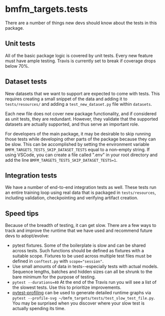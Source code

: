 # bmfm_targets.tests

There are a number of things new devs should know about the tests in this package.

## Unit tests

All of the basic package logic is covered by unit tests. Every new feature must have ample testing. Travis is currently set to break
if coverage drops below 70%.

## Dataset tests

New datasets that we want to support are expected to come with tests. This requires creating a small snippet of the data and adding it to
`tests/resources/` and adding a `test_new_dataset.py` file within `datasets`.

Each new file does not cover new package functionality, and if considered as unit tests, they are redundant. However, they validate that the supported
datasets are actually supported, and thus serve an important role.

For developers of the main package, it may be desirable to skip running those tests while developing other parts of the package because they can be slow.
This can be accomplished by setting the environment variable `BMFM_TARGETS_TESTS_SKIP_DATASET_TESTS` equal to a non-empty string.
If using VSCode, you can create a file called ".env" in your root directory and add the line `BMFM_TARGETS_TESTS_SKIP_DATASET_TESTS=1`.

## Integration tests

We have a number of end-to-end integration tests as well. These tests run an entire training loop using real data that is packaged in `tests/resources`, including
validation, checkpointing and verifying artifact creation.

## Speed tips

Because of the breadth of testing, it can get slow. There are a few ways to track and improve the runtime that we have used and recommend future devs to adopt/evolve:

- pytest fixtures. Some of the boilerplate is slow and can be shared across tests. Such functions should be defined as fixtures with a suitable scope. Fixtures to be used across multiple test files must be defined in `conftest.py` with `scope="session"`.
- Use small amounts of data in tests--especially tests with actual models. Sequence lengths, batches and hidden sizes can all be shrunk to the bare minimum for the purpose of testing.
- `pytest --durations=40` At the end of the Travis run you will see a list of the slowest tests. Use this to prioritize improvements.
- [pytest-profiling](https://pypi.org/project/pytest-profiling/) can be used to generate detailed runtime graphs via `pytest --profile-svg ~/bmfm_targets/tests/test_slow_test_file.py`. You may be surprised when you discover where your slow test is actually spending its time.
